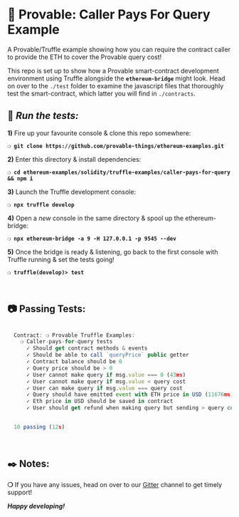# :construction: Provable: Caller Pays For Query Example

A Provable/Truffle example showing how you can require the contract caller to provide the ETH to cover the Provable query cost!

This repo is set up to show how a Provable smart-contract development environment using Truffle alongside the __`ethereum-bridge`__ might look. Head on over to the `./test` folder to examine the javascript files that thoroughly test the smart-contract, which latter you will find in `./contracts`.

## :wrench: _Run the tests:_

**1)** Fire up your favourite console & clone this repo somewhere:

__`❍ git clone https://github.com/provable-things/ethereum-examples.git`__

**2)** Enter this directory & install dependencies:

__`❍ cd ethereum-examples/solidity/truffle-examples/caller-pays-for-query && npm i`__

**3)** Launch the Truffle development console:

__`❍ npx truffle develop`__

**4)** Open a _new_ console in the same directory & spool up the ethereum-bridge:

__`❍ npx ethereum-bridge -a 9 -H 127.0.0.1 -p 9545 --dev`__

**5)** Once the bridge is ready & listening, go back to the first console with Truffle running & set the tests going!

__`❍ truffle(develop)> test`__

&nbsp;

## :camera: Passing Tests:

```javascript

  Contract: ❍ Provable Truffle Examples:
    ❍ Caller-pays-for-query tests
      ✓ Should get contract methods & events
      ✓ Should be able to call `queryPrice` public getter
      ✓ Contract balance should be 0
      ✓ Query price should be > 0
      ✓ User cannot make query if msg.value === 0 (43ms)
      ✓ User cannot make query if msg.value < query cost
      ✓ User can make query if msg.value === query cost
      ✓ Query should have emitted event with ETH price in USD (11676ms)
      ✓ Eth price in USD should be saved in contract
      ✓ User should get refund when making query but sending > query cost (121ms)


  10 passing (12s)


```

&nbsp;

## :black_nib: Notes:

__❍__ If you have any issues, head on over to our [Gitter](https://gitter.im/provable/ethereum-api?raw=true) channel to get timely support!

__*Happy developing!*__
